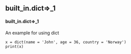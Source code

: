 ## built_in.dict=>_1
#### built_in.dict=>_1
An example for using dict
```
x = dict(name = 'John', age = 36, country = 'Norway')
print(x)
```
